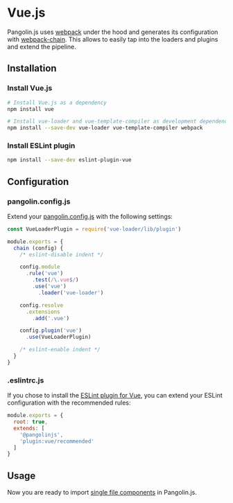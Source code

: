 # Vue.js

Pangolin.js uses [webpack](https://webpack.js.org) under the hood and generates its configuration
with [webpack-chain](https://github.com/neutrinojs/webpack-chain). This allows to easily tap into
the loaders and plugins and extend the pipeline.

## Installation

### Install Vue.js

```bash
# Install Vue.js as a dependency
npm install vue

# Install vue-loader and vue-template-compiler as development dependencies
npm install --save-dev vue-loader vue-template-compiler webpack
```

### Install ESLint plugin <Badge text="Optional" />

```bash
npm install --save-dev eslint-plugin-vue
```

## Configuration

### pangolin.config.js

Extend your [pangolin.config.js](/guide/configuration.md) with the following settings:

```js
const VueLoaderPlugin = require('vue-loader/lib/plugin')

module.exports = {
  chain (config) {
    /* eslint-disable indent */

    config.module
      .rule('vue')
        .test(/\.vue$/)
        .use('vue')
          .loader('vue-loader')

    config.resolve
      .extensions
        .add('.vue')

    config.plugin('vue')
      .use(VueLoaderPlugin)

    /* eslint-enable indent */
  }
}
```

### .eslintrc.js <Badge text="Optional" />

If you chose to install the [ESLint plugin for Vue](https://eslint.vuejs.org),
you can extend your ESLint configuration with the recommended rules:

```js
module.exports = {
  root: true,
  extends: [
    '@pangolinjs',
    'plugin:vue/recommended'
  ]
}
```

## Usage

Now you are ready to import [single file components](https://vuejs.org/v2/guide/single-file-components.html)
in Pangolin.js.
